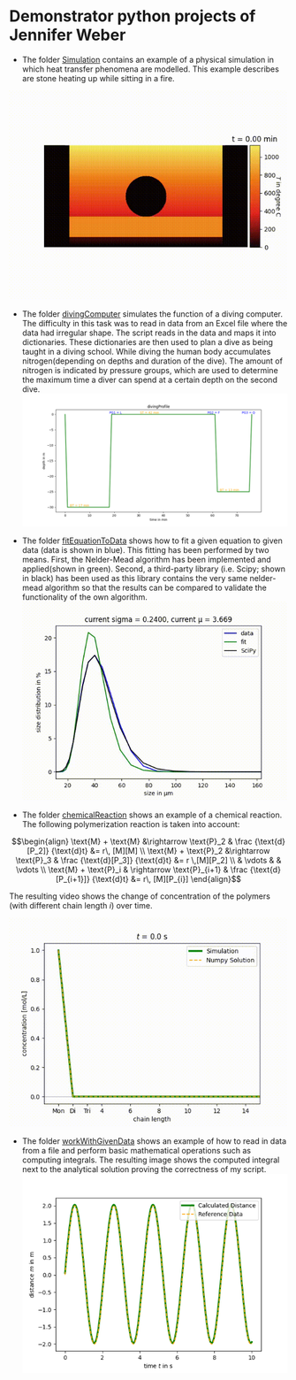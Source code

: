
# Demonstrator python projects of Jennifer Weber
- The folder [Simulation](https://github.com/jennyweb/Demonstratoren/tree/main/Simulation) contains an example of a physical simulation in which heat transfer phenomena are modelled. This example describes are stone heating up while sitting in a fire. 

![Evolution of temperature over time](Simulation/ReadMeVisualization/result-temperature.gif)

- The folder [divingComputer](https://github.com/jennyweb/Demonstratoren/tree/main/divingComputer) simulates the function of a diving computer. The difficulty in this task was to read in data from an Excel file where the data had irregular shape. The script reads in the data and maps it into dictionaries. These dictionaries are then used to plan a dive as being taught in a diving school. While diving the human body accumulates nitrogen(depending on depths and duration of the dive). The amount of nitrogen is indicated by pressure groups, which are used to determine the maximum time a diver can spend at a certain depth on the second dive. 
 ![Alt text](divingComputer/Visualizations/divingProfile.png)

 - The folder [fitEquationToData](https://github.com/jennyweb/Demonstratoren/tree/main/fitEquationToData) shows how to fit a given equation to given data (data is shown in blue). This fitting has been performed by two means. First, the Nelder-Mead algorithm has been implemented and applied(shown in green). Second, a third-party library (i.e. Scipy; shown in black) has been used as this library contains the very same nelder-mead algorithm so that the results can be compared to validate the functionality of the own algorithm. 
  ![VisualizationOfFittingProgress](fitEquationToData/VisualizationOfFittingProgress.gif)

- The folder [chemicalReaction](https://github.com/jennyweb/Demonstratoren/tree/main/chemicalReaction) shows an example of a chemical reaction. The following polymerization reaction is taken into account:
 
```math
\begin{align}
\text{M} + \text{M} &\rightarrow \text{P}_2 & \frac {\text{d}[P_2]} {\text{d}t} &= r\, [M][M] \\
\text{M} + \text{P}_2 &\rightarrow \text{P}_3 & \frac {\text{d}[P_3]} {\text{d}t} &= r \,[M][P_2] \\
& \vdots &  & \vdots \\
\text{M} + \text{P}_i & \rightarrow \text{P}_{i+1} & \frac {\text{d}[P_{i+1}]} {\text{d}t} &= r\, [M][P_{i}]
\end{align}
```
The resulting video shows the change of concentration of the polymers (with different chain length $i$) over time.

![Video of the progress of polymerization over time](chemicalReaction/ReadMeObjects/progress-polymerization-over-time.gif)



- The folder [workWithGivenData](https://github.com/jennyweb/Demonstratoren/tree/main/workingWithGivenData) shows an example of how to read in data from a file and perform basic mathematical operations such as computing integrals. The resulting image shows the computed integral next to the analytical solution proving the correctness of my script. 
![Comparison of computed integral with the analytical solution](workingWithGivenData/calc-distanceVSgiven-distance.png)

